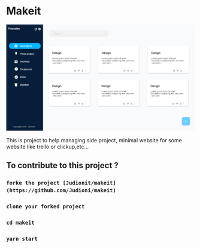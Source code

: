# Makeit

![Make it screenshot](screenshot.png)

This is project to help managing side project, minimal website for some website like trello or clickup,etc...

## To contribute to this project ?

### `forke the project [Judionit/makeit](https://github.com/Judioni/makeit)`
### `clone your forked project`
### `cd makeit`
### `yarn start`

